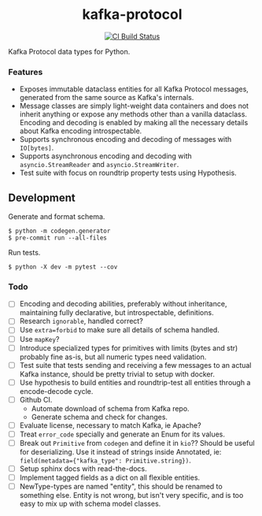 <h1 align=center>kafka-protocol</h1>

<p align=center>
    <a href=https://github.com/aiven/python-kafka-protocol/actions?query=workflow%3ACI+branch%3Amain><img src=https://github.com/aiven/python-kafka-protocol/workflows/CI/badge.svg alt="CI Build Status"></a>
</p>

Kafka Protocol data types for Python.

### Features

- Exposes immutable dataclass entities for all Kafka Protocol messages, generated from
  the same source as Kafka's internals.
- Message classes are simply light-weight data containers and does not inherit anything
  or expose any methods other than a vanilla dataclass. Encoding and decoding is enabled
  by making all the necessary details about Kafka encoding introspectable.
- Supports synchronous encoding and decoding of messages with `IO[bytes]`.
- Supports asynchronous encoding and decoding with `asyncio.StreamReader` and
  `asyncio.StreamWriter`.
- Test suite with focus on roundtrip property tests using Hypothesis.

## Development

Generate and format schema.

```shell
$ python -m codegen.generator
$ pre-commit run --all-files
```

Run tests.

```shell
$ python -X dev -m pytest --cov
```

### Todo

- [ ] Encoding and decoding abilities, preferably without inheritance, maintaining fully
      declarative, but introspectable, definitions.
- [ ] Research `ignorable`, handled correct?
- [ ] Use `extra=forbid` to make sure all details of schema handled.
- [ ] Use `mapKey`?
- [ ] Introduce specialized types for primitives with limits (bytes and str) probably
      fine as-is, but all numeric types need validation.
- [ ] Test suite that tests sending and receiving a few messages to an actual Kafka
      instance, should be pretty trivial to setup with docker.
- [ ] Use hypothesis to build entities and roundtrip-test all entities through a
      encode-decode cycle.
- [ ] Github CI.
  - Automate download of schema from Kafka repo.
  - Generate schema and check for changes.
- [ ] Evaluate license, necessary to match Kafka, ie Apache?
- [ ] Treat `error_code` specially and generate an Enum for its values.
- [ ] Break out `Primitive` from `codegen` and define it in `kio`?? Should be useful for
      deserializing. Use it instead of strings inside Annotated, ie:
      `field(metadata={"kafka_type": Primitive.string})`.
- [ ] Setup sphinx docs with read-the-docs.
- [ ] Implement tagged fields as a dict on all flexible entities.
- [ ] NewType-types are named "entity", this should be renamed to something else. Entity
      is not wrong, but isn't very specific, and is too easy to mix up with schema model
      classes.

[revert]: https://github.com/python/cpython/issues/82423
